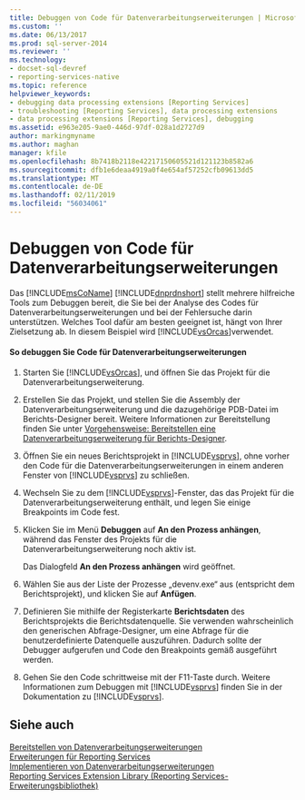 ```yaml
---
title: Debuggen von Code für Datenverarbeitungserweiterungen | Microsoft-Dokumentation
ms.custom: ''
ms.date: 06/13/2017
ms.prod: sql-server-2014
ms.reviewer: ''
ms.technology:
- docset-sql-devref
- reporting-services-native
ms.topic: reference
helpviewer_keywords:
- debugging data processing extensions [Reporting Services]
- troubleshooting [Reporting Services], data processing extensions
- data processing extensions [Reporting Services], debugging
ms.assetid: e963e205-9ae0-446d-97df-028a1d2727d9
author: markingmyname
ms.author: maghan
manager: kfile
ms.openlocfilehash: 8b7418b2118e42217150605521d121123b8582a6
ms.sourcegitcommit: dfb1e6deaa4919a0f4e654af57252cfb09613dd5
ms.translationtype: MT
ms.contentlocale: de-DE
ms.lasthandoff: 02/11/2019
ms.locfileid: "56034061"
---
```

# <a name="debugging-data-processing-extension-code"></a>Debuggen von Code für Datenverarbeitungserweiterungen
  Das [!INCLUDE[msCoName](../../../includes/msconame-md.md)] [!INCLUDE[dnprdnshort](../../../includes/dnprdnshort-md.md)] stellt mehrere hilfreiche Tools zum Debuggen bereit, die Sie bei der Analyse des Codes für Datenverarbeitungserweiterungen und bei der Fehlersuche darin unterstützen. Welches Tool dafür am besten geeignet ist, hängt von Ihrer Zielsetzung ab. In diesem Beispiel wird [!INCLUDE[vsOrcas](../../../includes/vsorcas-md.md)]verwendet.  
  
#### <a name="to-debug-your-data-processing-extension-code"></a>So debuggen Sie Code für Datenverarbeitungserweiterungen  
  
1.  Starten Sie [!INCLUDE[vsOrcas](../../../includes/vsorcas-md.md)], und öffnen Sie das Projekt für die Datenverarbeitungserweiterung.  
  
2.  Erstellen Sie das Projekt, und stellen Sie die Assembly der Datenverarbeitungserweiterung und die dazugehörige PDB-Datei im Berichts-Designer bereit. Weitere Informationen zur Bereitstellung finden Sie unter [Vorgehensweise: Bereitstellen eine Datenverarbeitungserweiterung für Berichts-Designer](deploying-a-data-processing-extension-to-report-designer.md).  
  
3.  Öffnen Sie ein neues Berichtsprojekt in [!INCLUDE[vsprvs](../../../includes/vsprvs-md.md)], ohne vorher den Code für die Datenverarbeitungserweiterungen in einem anderen Fenster von [!INCLUDE[vsprvs](../../../includes/vsprvs-md.md)] zu schließen.  
  
4.  Wechseln Sie zu dem [!INCLUDE[vsprvs](../../../includes/vsprvs-md.md)]-Fenster, das das Projekt für die Datenverarbeitungserweiterung enthält, und legen Sie einige Breakpoints im Code fest.  
  
5.  Klicken Sie im Menü **Debuggen** auf **An den Prozess anhängen**, während das Fenster des Projekts für die Datenverarbeitungserweiterung noch aktiv ist.  
  
     Das Dialogfeld **An den Prozess anhängen** wird geöffnet.  
  
6.  Wählen Sie aus der Liste der Prozesse „devenv.exe“ aus (entspricht dem Berichtsprojekt), und klicken Sie auf **Anfügen**.  
  
7.  Definieren Sie mithilfe der Registerkarte **Berichtsdaten** des Berichtsprojekts die Berichtsdatenquelle. Sie verwenden wahrscheinlich den generischen Abfrage-Designer, um eine Abfrage für die benutzerdefinierte Datenquelle auszuführen. Dadurch sollte der Debugger aufgerufen und Code den Breakpoints gemäß ausgeführt werden.  
  
8.  Gehen Sie den Code schrittweise mit der F11-Taste durch. Weitere Informationen zum Debuggen mit [!INCLUDE[vsprvs](../../../includes/vsprvs-md.md)] finden Sie in der Dokumentation zu [!INCLUDE[vsprvs](../../../includes/vsprvs-md.md)].  
  
## <a name="see-also"></a>Siehe auch  
 [Bereitstellen von Datenverarbeitungserweiterungen](deploying-a-data-processing-extension.md)   
 [Erweiterungen für Reporting Services](../reporting-services-extensions.md)   
 [Implementieren von Datenverarbeitungserweiterungen](implementing-a-data-processing-extension.md)   
 [Reporting Services Extension Library (Reporting Services-Erweiterungsbibliothek)](../reporting-services-extension-library.md)  
  
  
